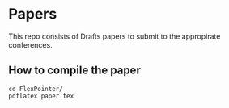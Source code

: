 # Papers
This repo consists of Drafts papers to submit to the appropirate conferences.

## How to compile the paper
```
cd FlexPointer/
pdflatex paper.tex
```
